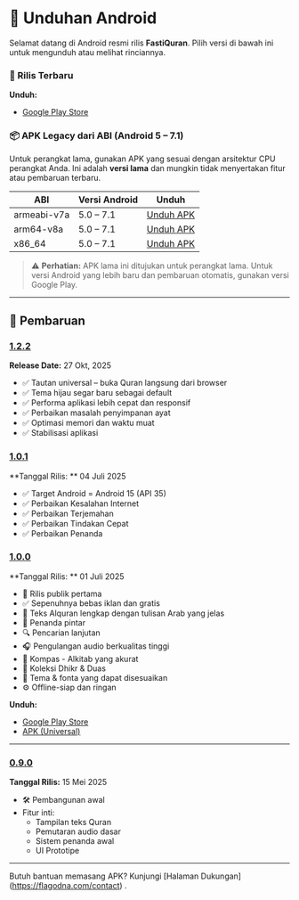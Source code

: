 # 📱 Unduhan Android

Selamat datang di Android resmi rilis **FastiQuran**. Pilih versi di bawah ini untuk mengunduh atau melihat rinciannya.

### 🎉 Rilis Terbaru

**Unduh:**

- [Google Play Store](https://play.google.com/store/apps/details?id=com.flagodna.fastiquran)

### 📦 APK Legacy dari ABI (Android 5 – 7.1)

Untuk perangkat lama, gunakan APK yang sesuai dengan arsitektur CPU perangkat Anda. Ini adalah **versi lama** dan mungkin tidak menyertakan fitur atau pembaruan terbaru.

| ABI         | Versi Android | Unduh          |
| ----------- | ------------- | -------------- |
| armeabi-v7a | 5.0 – 7.1     | [Unduh APK](#) |
| arm64-v8a   | 5.0 – 7.1     | [Unduh APK](#) |
| x86_64      | 5.0 – 7.1     | [Unduh APK](#) |

> ⚠️ **Perhatian:** APK lama ini ditujukan untuk perangkat lama. Untuk versi Android yang lebih baru dan pembaruan otomatis, gunakan versi Google Play.

---

## 🚀 Pembaruan

### [1.2.2](#1.2.2)

<a id="1.2.2"></a>
**Release Date:** 27 Okt, 2025

- ✅ Tautan universal – buka Quran langsung dari browser
- ✅ Tema hijau segar baru sebagai default
- ✅ Performa aplikasi lebih cepat dan responsif
- ✅ Perbaikan masalah penyimpanan ayat
- ✅ Optimasi memori dan waktu muat
- ✅ Stabilisasi aplikasi

### [1.0.1](#1.0.1)

<a id="1.0.1"></a>
**Tanggal Rilis: ** 04 Juli 2025

- ✅ Target Android = Android 15 (API 35)
- ✅ Perbaikan Kesalahan Internet
- ✅ Perbaikan Terjemahan
- ✅ Perbaikan Tindakan Cepat
- ✅ Perbaikan Penanda

### [1.0.0](#1.0.0)

<a id="1.0.0"></a>
**Tanggal Rilis: ** 01 Juli 2025

- 🎉 Rilis publik pertama
- ✅ Sepenuhnya bebas iklan dan gratis
- 📖 Teks Alquran lengkap dengan tulisan Arab yang jelas
- 🔖 Penanda pintar
- 🔍 Pencarian lanjutan
- 🎧 Pengulangan audio berkualitas tinggi
- 🧭 Kompas - Alkitab yang akurat
- 📿 Koleksi Dhikr & Duas
- 🎨 Tema & fonta yang dapat disesuaikan
- ⚙️ Offline-siap dan ringan

**Unduh:**

- [Google Play Store](https://play.google.com/store/apps/details?id=com.flagodna.fastiquran)
- [APK (Universal)](https://github.com/Flagodna-Developer/fastiquran/releases/download/v1.0.0/app-release.apk)

---

### [0.9.0](#0.9.0)

<a id="0.9.0"></a>
**Tanggal Rilis:** 15 Mei 2025

- 🛠️ Pembangunan awal
- Fitur inti:
  - Tampilan teks Quran
  - Pemutaran audio dasar
  - Sistem penanda awal
  - UI Prototipe

---

Butuh bantuan memasang APK? Kunjungi [Halaman Dukungan] (https://flagodna.com/contact) .

